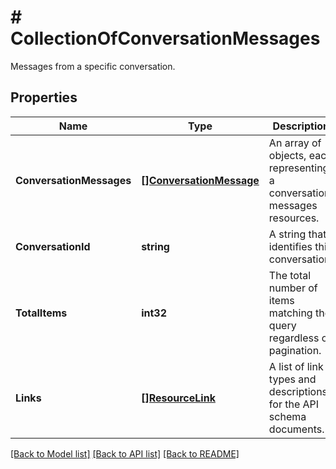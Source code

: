 # # CollectionOfConversationMessages
Messages from a specific conversation.

## Properties 


Name | Type | Description | Notes
------------ | ------------- | ------------- | -------------
**ConversationMessages**| [**[]ConversationMessage**](ConversationMessage.md) | An array of objects, each representing a conversation messages resources.  | [optional]
**ConversationId**| **string** | A string that identifies this conversation.  | [optional]
**TotalItems**| **int32** | The total number of items matching the query regardless of pagination.  | [optional] [readonly]
**Links**| [**[]ResourceLink**](ResourceLink.md) | A list of link types and descriptions for the API schema documents.  | [optional] [readonly]


[[Back to Model list]](../../README.md#models) [[Back to API list]](../../README.md#endpoints) [[Back to README]](../../README.md)

